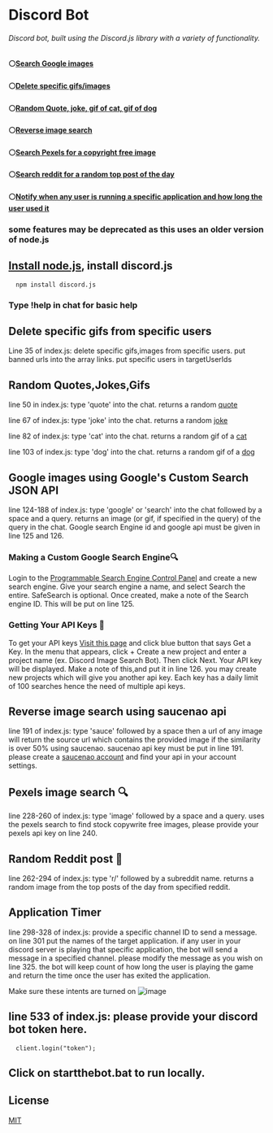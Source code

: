 # Discord Bot 
######  Discord bot, built using the Discord.js library with a variety of functionality.
#### ⚪[Search Google images](https://github.com/sankeer-28/DiscordBot#google-images)
#### ⚪[Delete specific gifs/images](https://github.com/sankeer-28/DiscordBot#delete-specific-gifs-from-specific-users)
#### ⚪[Random Quote, joke, gif of cat, gif of dog](https://github.com/sankeer-28/DiscordBot#random-quotesjokesgifs)
#### ⚪[Reverse image search](https://github.com/sankeer-28/DiscordBot#reverse-image-search)
#### ⚪[Search Pexels for a copyright free image](https://github.com/sankeer-28/DiscordBot#pexels-image-search-)
#### ⚪[Search reddit for a random top post of the day](https://github.com/sankeer-28/DiscordBot#random-reddit-post-)
#### ⚪[Notify when any user is running a specific application and how long the user used it](https://github.com/sankeer-28/DiscordBot#application-timer-)

### some features may be deprecated as this uses an older version of node.js
## [Install node.js](https://nodejs.org/en/download), install discord.js
      npm install discord.js
### Type !help in chat for basic help

## Delete specific gifs from specific users
Line 35 of index.js: delete specific gifs,images from specific users. put banned urls into the array links. put specific users in targetUserIds

## Random Quotes,Jokes,Gifs
line 50 in index.js: type 'quote' into the chat. returns a random [quote](https://type.fit/api/quotes)

line 67 of index.js: type 'joke' into the chat. returns a random [joke](https://official-joke-api.appspot.com/random_joke)

line 82 of index.js: type 'cat' into the chat. returns a random gif of a [cat](https://api.thecatapi.com/v1/images/search?mime_types=gif)

line 103 of index.js: type 'dog' into the chat. returns a random gif of a [dog](https://api.thedogapi.com/v1/images/search?mime_types=gif)

## Google images using Google's Custom Search JSON API
line 124-188 of index.js: type 'google' or 'search' into the chat followed by a space and a query. returns an image (or gif, if specified in the query) of the query in the chat. 
Google search Engine id and google api must be given in line 125 and 126. 
### Making a Custom Google Search Engine🔍 
Login to the [Programmable Search Engine Control Panel](https://programmablesearchengine.google.com/) and create a new search engine.
Give your search engine a name, and select Search the entire. SafeSearch is optional.
Once created, make a note of the Search engine ID. This will be put on line 125.
### Getting Your API Keys 🔑
To get your API keys [Visit this page](https://developers.google.com/custom-search/v1/overview#api_key) and click blue button that says Get a Key.
In the menu that appears, click + Create a new project and enter a project name (ex. Discord Image Search Bot). Then click Next.
Your API key will be displayed. Make a note of this,and put it in line 126. you may create new projects which will give you another api key. Each key has a daily limit of 100 searches hence the need of multiple api keys.

## Reverse image search using saucenao api
line 191 of index.js: type 'sauce' followed by a space then a url of any image  will return the source url which contains the provided image if the similarity is over 50% using saucenao. 
saucenao api key must be put in line 191. please create a [saucenao account]( https://saucenao.com/) and find your api in your account settings.

## Pexels image search 🔍 
line 228-260 of index.js: type 'image' followed by a space and a query. uses the pexels search to find stock copywrite free images, please provide your pexels api key on line 240.

## Random Reddit post 🎲
line 262-294 of index.js: type 'r/' followed by a subreddit name. returns a random image from the top posts of the day from specified reddit.

## Application Timer
 line 298-328 of index.js: provide a specific channel ID to send a message. on line 301 put the names of the target application. if any user in your discord server is playing that specific application, the bot will send a message in 
 a specified channel. please modify the message as you wish on line 325. the bot will keep count of how long the user is playing the game and return the time once the user has exited the application.

Make sure these intents are turned on ![image](https://github.com/sankeer-28/DiscordBot/assets/112449287/18afdf07-fa72-4a18-876c-1f25d6b1e4f1)

## line 533 of index.js: please provide your discord bot token here. 
      client.login("token");


## Click on startthebot.bat to run locally. 
     
  ## License

[MIT](https://choosealicense.com/licenses/mit/)


